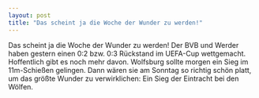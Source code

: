 ```yaml
---
layout: post
title: "Das scheint ja die Woche der Wunder zu werden!"
---
```


Das scheint ja die Woche der Wunder zu werden! Der BVB und Werder haben gestern einen 0:2 bzw. 0:3 Rückstand im UEFA-Cup wettgemacht. Hoffentlich gibt es noch mehr davon. Wolfsburg sollte morgen ein Sieg im 11m-Schießen gelingen. Dann wären sie am Sonntag so richtig schön platt, um das größte Wunder zu verwirklichen: Ein Sieg der Eintracht bei den Wölfen.
